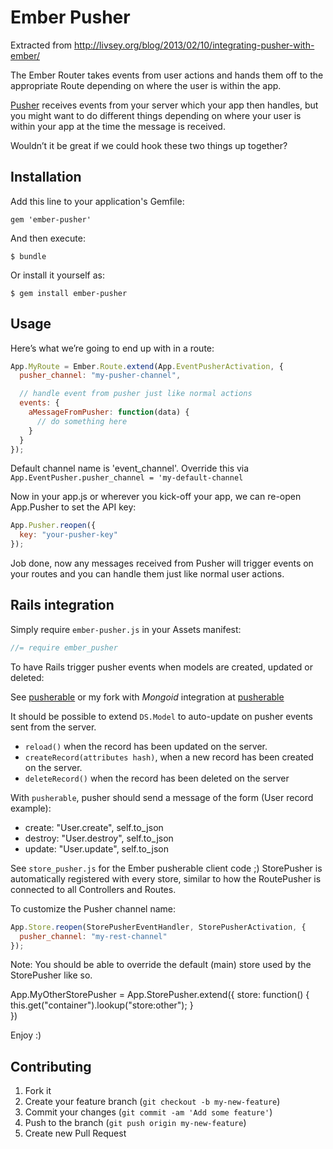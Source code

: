 # Ember Pusher

Extracted from http://livsey.org/blog/2013/02/10/integrating-pusher-with-ember/

The Ember Router takes events from user actions and hands them off to the appropriate Route depending on where the user is within the app.

[Pusher](http://pusher.com/) receives events from your server which your app then handles, but you might want to do different things depending on where your user is within your app at the time the message is received.

Wouldn’t it be great if we could hook these two things up together?

## Installation

Add this line to your application's Gemfile:

    gem 'ember-pusher'

And then execute:

    $ bundle

Or install it yourself as:

    $ gem install ember-pusher

## Usage

Here’s what we’re going to end up with in a route:

```javascript
App.MyRoute = Ember.Route.extend(App.EventPusherActivation, {
  pusher_channel: "my-pusher-channel",

  // handle event from pusher just like normal actions
  events: {
    aMessageFromPusher: function(data) {
      // do something here
    }
  }
});
```

Default channel name is 'event_channel'. Override this via `App.EventPusher.pusher_channel = 'my-default-channel`

Now in your app.js or wherever you kick-off your app, we can re-open App.Pusher to set the API key:

```javascript
App.Pusher.reopen({
  key: "your-pusher-key"
});
```

Job done, now any messages received from Pusher will trigger events on your routes and you can handle them just like normal user actions.

## Rails integration

Simply require `ember-pusher.js` in your Assets manifest:

```javascript
//= require ember_pusher
```

To have Rails trigger pusher events when models are created, updated or deleted:

See [pusherable](https://github.com/tonycoco/pusherable) or my fork with *Mongoid* integration at [pusherable](https://github.com/kristianmandrup/pusherable)

It should be possible to extend `DS.Model` to auto-update on pusher events sent from the server.

* `reload()` when the record has been updated on the server.
* `createRecord(attributes hash)`, when a new record has been created on the server.
* `deleteRecord()` when the record has been deleted on the server

With `pusherable`, pusher should send a message of the form (User record example): 

* create: "User.create", self.to_json
* destroy: "User.destroy", self.to_json
* update: "User.update", self.to_json

See `store_pusher.js` for the Ember pusherable client code ;) StorePusher is automatically registered with every store, similar to how the RoutePusher is connected to all Controllers and Routes.

To customize the Pusher channel name:

```javascript
App.Store.reopen(StorePusherEventHandler, StorePusherActivation, {
  pusher_channel: "my-rest-channel"
});
```

Note: You should be able to override the default (main) store used by the StorePusher like so.

App.MyOtherStorePusher = App.StorePusher.extend({
  store: function() {
    this.get("container").lookup("store:other");
  }  
})

Enjoy :)

## Contributing

1. Fork it
2. Create your feature branch (`git checkout -b my-new-feature`)
3. Commit your changes (`git commit -am 'Add some feature'`)
4. Push to the branch (`git push origin my-new-feature`)
5. Create new Pull Request
